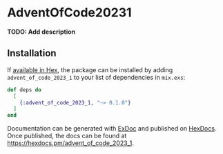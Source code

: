 # AdventOfCode20231

**TODO: Add description**

## Installation

If [available in Hex](https://hex.pm/docs/publish), the package can be installed
by adding `advent_of_code_2023_1` to your list of dependencies in `mix.exs`:

```elixir
def deps do
  [
    {:advent_of_code_2023_1, "~> 0.1.0"}
  ]
end
```

Documentation can be generated with [ExDoc](https://github.com/elixir-lang/ex_doc)
and published on [HexDocs](https://hexdocs.pm). Once published, the docs can
be found at <https://hexdocs.pm/advent_of_code_2023_1>.

